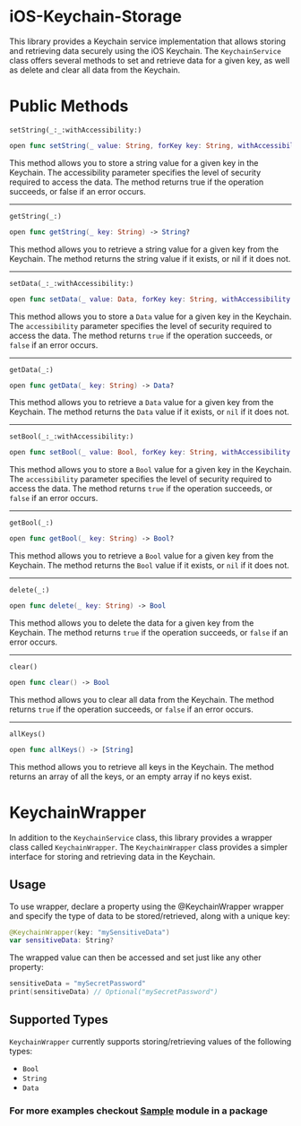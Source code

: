 # iOS-Keychain-Storage

This library provides a Keychain service implementation that allows storing and retrieving data securely using the iOS Keychain. The `KeychainService` class offers several methods to set and retrieve data for a given key, as well as delete and clear all data from the Keychain.

# Public Methods

`setString(_:_:withAccessibility:)`
```swift 
open func setString(_ value: String, forKey key: String, withAccessibility accessibility: Accessibility = .whenUnlocked) -> Bool
```
This method allows you to store a string value for a given key in the Keychain. The accessibility parameter specifies the level of security required to access the data. The method returns true if the operation succeeds, or false if an error occurs.

<hr>

`getString(_:)`
```swift 
open func getString(_ key: String) -> String?
```
This method allows you to retrieve a string value for a given key from the Keychain. The method returns the string value if it exists, or nil if it does not.

<hr>

`setData(_:_:withAccessibility:)`
```swift 
open func setData(_ value: Data, forKey key: String, withAccessibility accessibility: Accessibility = .whenUnlocked) -> Bool
```
This method allows you to store a `Data` value for a given key in the Keychain. The `accessibility` parameter specifies the level of security required to access the data. The method returns `true` if the operation succeeds, or `false` if an error occurs.

<hr>

`getData(_:)`
```swift 
open func getData(_ key: String) -> Data?
```
This method allows you to retrieve a `Data` value for a given key from the Keychain. The method returns the `Data` value if it exists, or `nil` if it does not.

<hr>

`setBool(_:_:withAccessibility:)`
```swift 
open func setBool(_ value: Bool, forKey key: String, withAccessibility accessibility: Accessibility = .whenUnlocked) -> Bool
```
This method allows you to store a `Bool` value for a given key in the Keychain. The `accessibility` parameter specifies the level of security required to access the data. The method returns `true` if the operation succeeds, or `false` if an error occurs.

<hr>

`getBool(_:)`
```swift 
open func getBool(_ key: String) -> Bool?
```
This method allows you to retrieve a `Bool` value for a given key from the Keychain. The method returns the `Bool` value if it exists, or `nil` if it does not.

<hr>

`delete(_:)`
```swift
open func delete(_ key: String) -> Bool
```
This method allows you to delete the data for a given key from the Keychain. The method returns `true` if the operation succeeds, or `false` if an error occurs.

<hr>

`clear()`
```swift
open func clear() -> Bool
```
This method allows you to clear all data from the Keychain. The method returns `true` if the operation succeeds, or `false` if an error occurs.

<hr>

`allKeys()`
```swift
open func allKeys() -> [String]
```
This method allows you to retrieve all keys in the Keychain. The method returns an array of all the keys, or an empty array if no keys exist.

# KeychainWrapper
In addition to the `KeychainService` class, this library provides a wrapper class called `KeychainWrapper`. The `KeychainWrapper` class provides a simpler interface for storing and retrieving data in the Keychain.

## Usage 
To use wrapper, declare a property using the @KeychainWrapper wrapper and specify the type of data to be stored/retrieved, along with a unique key:
```swift
@KeychainWrapper(key: "mySensitiveData")
var sensitiveData: String?
```
The wrapped value can then be accessed and set just like any other property:
```swift
sensitiveData = "mySecretPassword"
print(sensitiveData) // Optional("mySecretPassword")
```
## Supported Types
`KeychainWrapper` currently supports storing/retrieving values of the following types:
* `Bool`
* `String`
* `Data`

### For more examples checkout [Sample](https://github.com/Paletech/iOS-Keychain-Storage/tree/fix/Sources/Sample) module in a package

